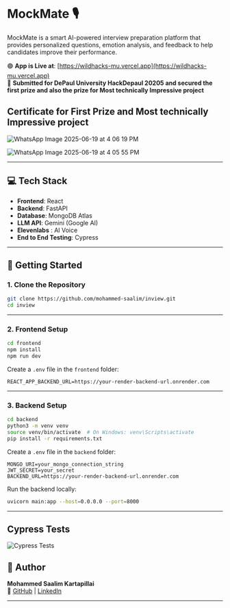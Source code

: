 # MockMate 🎙️

MockMate is a smart AI-powered interview preparation platform that provides personalized questions, emotion analysis, and feedback to help candidates improve their performance.

🟣 **App is Live at**: [https://wildhacks-mu.vercel.app](https://wildhacks-mu.vercel.app)  
📝 **Submitted for DePaul University HackDepaul 20205 and secured the first prize and also the prize for Most technically Impressive project**


## Certificate for First Prize and Most technically Impressive project


![WhatsApp Image 2025-06-19 at 4 06 19 PM](https://github.com/user-attachments/assets/cc2b204c-e35d-469d-88b2-2eb05aedef24)



![WhatsApp Image 2025-06-19 at 4 05 55 PM](https://github.com/user-attachments/assets/e3184267-3bd7-4804-b562-24f4f46489ff)



---

## 💻 Tech Stack

- **Frontend**: React  
- **Backend**: FastAPI  
- **Database**: MongoDB Atlas  
- **LLM API**: Gemini (Google AI)
- **Elevenlabs** : AI Voice
- **End to End Testing**: Cypress

---

## 🚀 Getting Started

### 1. Clone the Repository

```bash
git clone https://github.com/mohammed-saalim/inview.git
cd inview
```

---

### 2. Frontend Setup

```bash
cd frontend
npm install
npm run dev
```

Create a `.env` file in the `frontend` folder:

```
REACT_APP_BACKEND_URL=https://your-render-backend-url.onrender.com
```

---

### 3. Backend Setup

```bash
cd backend
python3 -m venv venv
source venv/bin/activate  # On Windows: venv\Scripts\activate
pip install -r requirements.txt
```

Create a `.env` file in the `backend` folder:

```
MONGO_URI=your_mongo_connection_string
JWT_SECRET=your_secret
BACKEND_URL=https://your-render-backend-url.onrender.com
```

Run the backend locally:

```bash
uvicorn main:app --host=0.0.0.0 --port=8000
```

---





## Cypress Tests
![Cypress Tests](https://github.com/YOUR_USERNAME/YOUR_REPO/actions/workflows/cypress.yml/badge.svg)


## 🙋 Author

**Mohammed Saalim Kartapillai**  
🔗 [GitHub](https://github.com/mohammed-saalim) | [LinkedIn](https://www.linkedin.com/in/mohammed-saalim/)

---


